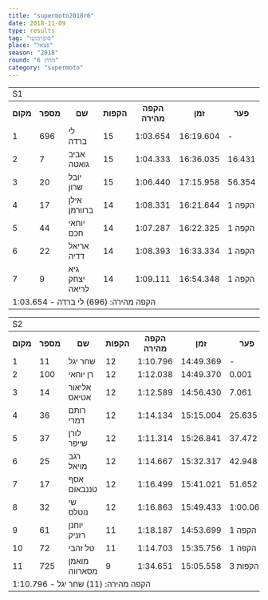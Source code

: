 ```yaml
---
title: "supermoto2018r6"
date: 2018-11-09
type: results
tag: "סופרמוטו"
place: "פצאל"
season: "2018"
round: "מרוץ 6"
category: "supermoto"
---
```

<table class="line_color">
        <tr>
            <td colspan="99" class="title_font">S1</td>
        </tr>
        <tr class="rnkh_bkcolor">
            <th class="rnkh_font">מקום</th>
            <th class="rnkh_font">מספר</th>
            <th class="rnkh_font">שם</th>
            <th class="rnkh_font">הקפות</th>
            <th class="rnkh_font">הקפה מהירה</th>
            <th class="rnkh_font">זמן</th>
            <th class="rnkh_font">פער</th>
        </tr>
        <tr class="rnk_bkcolor OddRow">
            <td class="rnk_font">1</td>
            <td class="rnk_font highlight">696</td>
            <td class="rnk_font">לי ברדה</td>
            <td class="rnk_font">15</td>
            <td class="rnk_font">1:03.654</td>
            <td class="rnk_font">16:19.604</td>
            <td class="rnk_font">-</td>
        </tr>
        <tr class="rnk_bkcolor EvenRow">
            <td class="rnk_font">2</td>
            <td class="rnk_font highlight">7</td>
            <td class="rnk_font">אביב גואטה</td>
            <td class="rnk_font">15</td>
            <td class="rnk_font">1:04.333</td>
            <td class="rnk_font">16:36.035</td>
            <td class="rnk_font">16.431</td>
        </tr>
        <tr class="rnk_bkcolor OddRow">
            <td class="rnk_font">3</td>
            <td class="rnk_font highlight">20</td>
            <td class="rnk_font">יובל שרון</td>
            <td class="rnk_font">15</td>
            <td class="rnk_font">1:06.440</td>
            <td class="rnk_font">17:15.958</td>
            <td class="rnk_font">56.354</td>
        </tr>
        <tr class="rnk_bkcolor EvenRow">
            <td class="rnk_font">4</td>
            <td class="rnk_font highlight">17</td>
            <td class="rnk_font">אילן ברוורמן</td>
            <td class="rnk_font">14</td>
            <td class="rnk_font">1:08.331</td>
            <td class="rnk_font">16:21.644</td>
            <td class="rnk_font">1 הקפה</td>
        </tr>
        <tr class="rnk_bkcolor OddRow">
            <td class="rnk_font">5</td>
            <td class="rnk_font highlight">44</td>
            <td class="rnk_font">יוחאי חכם</td>
            <td class="rnk_font">14</td>
            <td class="rnk_font">1:07.287</td>
            <td class="rnk_font">16:22.325</td>
            <td class="rnk_font">1 הקפה</td>
        </tr>
        <tr class="rnk_bkcolor EvenRow">
            <td class="rnk_font">6</td>
            <td class="rnk_font highlight">22</td>
            <td class="rnk_font">אריאל דדיה</td>
            <td class="rnk_font">14</td>
            <td class="rnk_font">1:08.393</td>
            <td class="rnk_font">16:33.334</td>
            <td class="rnk_font">1 הקפה</td>
        </tr>
        <tr class="rnk_bkcolor OddRow">
            <td class="rnk_font">7</td>
            <td class="rnk_font highlight">9</td>
            <td class="rnk_font">גיא יצחק לריאה</td>
            <td class="rnk_font">14</td>
            <td class="rnk_font">1:09.111</td>
            <td class="rnk_font">16:54.348</td>
            <td class="rnk_font">1 הקפה</td>
        </tr>
        <tr>
            <td colspan="99" class="comment_font">הקפה מהירה: (696) לי ברדה - 1:03.654</td>
        </tr>
</table>
<table class="line_color">
        <tr>
            <td colspan="99" class="title_font">S2</td>
        </tr>
        <tr class="rnkh_bkcolor">
            <th class="rnkh_font">מקום</th>
            <th class="rnkh_font">מספר</th>
            <th class="rnkh_font">שם</th>
            <th class="rnkh_font">הקפות</th>
            <th class="rnkh_font">הקפה מהירה</th>
            <th class="rnkh_font">זמן</th>
            <th class="rnkh_font">פער</th>
        </tr>
        <tr class="rnk_bkcolor OddRow">
            <td class="rnk_font">1</td>
            <td class="rnk_font highlight">11</td>
            <td class="rnk_font">שחר יגל</td>
            <td class="rnk_font">12</td>
            <td class="rnk_font">1:10.796</td>
            <td class="rnk_font">14:49.369</td>
            <td class="rnk_font">-</td>
        </tr>
        <tr class="rnk_bkcolor EvenRow">
            <td class="rnk_font">2</td>
            <td class="rnk_font highlight">100</td>
            <td class="rnk_font">רן יוחאי</td>
            <td class="rnk_font">12</td>
            <td class="rnk_font">1:12.038</td>
            <td class="rnk_font">14:49.370</td>
            <td class="rnk_font">0.001</td>
        </tr>
        <tr class="rnk_bkcolor OddRow">
            <td class="rnk_font">3</td>
            <td class="rnk_font highlight">14</td>
            <td class="rnk_font">אליאור אטיאס</td>
            <td class="rnk_font">12</td>
            <td class="rnk_font">1:12.589</td>
            <td class="rnk_font">14:56.430</td>
            <td class="rnk_font">7.061</td>
        </tr>
        <tr class="rnk_bkcolor EvenRow">
            <td class="rnk_font">4</td>
            <td class="rnk_font highlight">36</td>
            <td class="rnk_font">רותם דמרי</td>
            <td class="rnk_font">12</td>
            <td class="rnk_font">1:14.134</td>
            <td class="rnk_font">15:15.004</td>
            <td class="rnk_font">25.635</td>
        </tr>
        <tr class="rnk_bkcolor OddRow">
            <td class="rnk_font">5</td>
            <td class="rnk_font highlight">37</td>
            <td class="rnk_font">לורן שייפר</td>
            <td class="rnk_font">12</td>
            <td class="rnk_font">1:11.314</td>
            <td class="rnk_font">15:26.841</td>
            <td class="rnk_font">37.472</td>
        </tr>
        <tr class="rnk_bkcolor EvenRow">
            <td class="rnk_font">6</td>
            <td class="rnk_font highlight">25</td>
            <td class="rnk_font">רגב מויאל</td>
            <td class="rnk_font">12</td>
            <td class="rnk_font">1:14.667</td>
            <td class="rnk_font">15:32.317</td>
            <td class="rnk_font">42.948</td>
        </tr>
        <tr class="rnk_bkcolor OddRow">
            <td class="rnk_font">7</td>
            <td class="rnk_font highlight">17</td>
            <td class="rnk_font">אסף טננבאום</td>
            <td class="rnk_font">12</td>
            <td class="rnk_font">1:16.499</td>
            <td class="rnk_font">15:41.021</td>
            <td class="rnk_font">51.652</td>
        </tr>
        <tr class="rnk_bkcolor EvenRow">
            <td class="rnk_font">8</td>
            <td class="rnk_font highlight">32</td>
            <td class="rnk_font">שי נוטלס</td>
            <td class="rnk_font">12</td>
            <td class="rnk_font">1:16.863</td>
            <td class="rnk_font">15:49.433</td>
            <td class="rnk_font">1:00.064</td>
        </tr>
        <tr class="rnk_bkcolor OddRow">
            <td class="rnk_font">9</td>
            <td class="rnk_font highlight">61</td>
            <td class="rnk_font">יוחנן רזניק</td>
            <td class="rnk_font">11</td>
            <td class="rnk_font">1:18.187</td>
            <td class="rnk_font">14:53.699</td>
            <td class="rnk_font">1 הקפה</td>
        </tr>
        <tr class="rnk_bkcolor EvenRow">
            <td class="rnk_font">10</td>
            <td class="rnk_font highlight">72</td>
            <td class="rnk_font">טל זהבי</td>
            <td class="rnk_font">11</td>
            <td class="rnk_font">1:14.703</td>
            <td class="rnk_font">15:35.756</td>
            <td class="rnk_font">1 הקפה</td>
        </tr>
        <tr class="rnk_bkcolor OddRow">
            <td class="rnk_font">11</td>
            <td class="rnk_font highlight">725</td>
            <td class="rnk_font">מואמן מסארווה</td>
            <td class="rnk_font">9</td>
            <td class="rnk_font">1:34.651</td>
            <td class="rnk_font">15:05.558</td>
            <td class="rnk_font">3 הקפות</td>
        </tr>
        <tr>
            <td colspan="99" class="comment_font">הקפה מהירה: (11) שחר יגל - 1:10.796</td>
        </tr>
</table>
